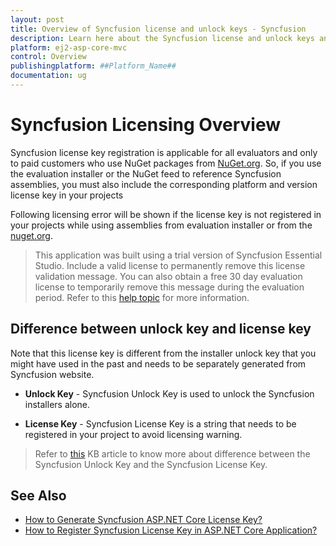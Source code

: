 ```yaml
---
layout: post
title: Overview of Syncfusion license and unlock keys - Syncfusion
description: Learn here about the Syncfusion license and unlock keys and difference between license and unlock keys.
platform: ej2-asp-core-mvc
control: Overview
publishingplatform: ##Platform_Name##
documentation: ug
---
```


# Syncfusion Licensing Overview

Syncfusion license key registration is applicable for all evaluators and only to paid customers who use NuGet packages from [NuGet.org](https://www.nuget.org/packages?q=syncfusion). So, if you use the evaluation installer or the NuGet feed to reference Syncfusion assemblies, you must also include the corresponding platform and version license key in your projects

Following licensing error will be shown if the license key is not registered in your projects while using assemblies from evaluation installer or from the [nuget.org](https://www.nuget.org/packages?q=syncfusion).

> This application was built using a trial version of Syncfusion Essential Studio. Include a valid license to permanently remove this license validation message. You can also obtain a free 30 day evaluation license to temporarily remove this message during the evaluation period. Refer to this [help topic](https://ej2.syncfusion.com/aspnetcore/documentation/licensing/licensing-errors/#license-key-not-registered) for more information.

## Difference between unlock key and license key

Note that this license key is different from the installer unlock key that you might have used in the past and needs to be separately generated from Syncfusion website.

* **Unlock Key** - Syncfusion Unlock Key is used to unlock the Syncfusion installers alone.

* **License Key** - Syncfusion License Key is a string that needs to be registered in your project to avoid licensing warning.

> Refer to [this](https://www.syncfusion.com/kb/8950/difference-between-the-unlock-key-and-licensing-key) KB article to know more about difference between the Syncfusion Unlock Key and the Syncfusion License Key.

## See Also

* [How to Generate Syncfusion ASP.NET Core License Key?](https://ej2.syncfusion.com/aspnetcore/documentation/licensing/how-to-generate)
* [How to Register Syncfusion License Key in ASP.NET Core Application?](https://ej2.syncfusion.com/aspnetcore/documentation/licensing/how-to-register-in-an-application)
